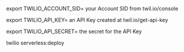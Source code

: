 export TWILIO_ACCOUNT_SID= your Account SID from twil.io/console

export TWILIO_API_KEY= an API Key created at twil.io/get-api-key

export TWILIO_API_SECRET= the secret for the API Key

twilio serverless:deploy